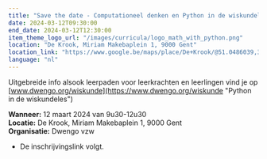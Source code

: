 ```yaml
---
title: "Save the date - Computationeel denken en Python in de wiskundeles"
date: 2024-03-12T09:30:00
end_date: 2024-03-12T12:30:00
item_theme_logo_url: "/images/curricula/logo_math_with_python.png"
location: "De Krook, Miriam Makebaplein 1, 9000 Gent"
location_link: "https://www.google.be/maps/place/De+Krook/@51.0486039,3.7264986,17z/data=!3m1!4b1!4m6!3m5!1s0x47c3714effffffff:0x9b1a2c7f1cb8c825!8m2!3d51.0486039!4d3.7286873!16s%2Fg%2F1hc0gcm5l"
language: "nl"
---
```



Uitgebreide info alsook leerpaden voor leerkrachten en leerlingen vind je op [www.dwengo.org/wiskunde](https://www.dwengo.org/wiskunde "Python in de wiskundeles")

**Wanneer:** 12 maart 2024 van 9u30-12u30<br>
**Locatie:** De Krook, Miriam Makebaplein 1, 9000 Gent<br>
**Organisatie:** Dwengo vzw

- De inschrijvingslink volgt.
